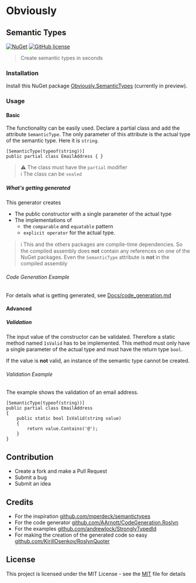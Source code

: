 # Obviously

## Semantic Types

[![NuGet](https://img.shields.io/nuget/v/Obviously.SemanticTypes.svg?color=blue&style=flat-square)](https://www.nuget.org/packages/Obviously.SemanticTypes/) [![GitHub license](https://img.shields.io/github/license/manne/obviously?color=blue&style=flat-square)](https://github.com/manne/obviously/blob/master/LICENSE)

> Create semantic types in seconds

### Installation

Install this NuGet package [Obviously.SemanticTypes](https://www.nuget.org/packages/Obviously.SemanticTypes) (currently in preview).

</details>

### Usage

#### Basic

The functionality can be easily used.
Declare a partial class and add the attribute `SemanticType`.
The only parameter of this attribute is the actual type of the semantic type. Here it is `string`.

```CSharp
[SemanticType(typeof(string))]
public partial class EmailAddress { }
```

> ⚠ The class must have the `partial` modifier  
> ℹ The class can be `sealed`

##### What's getting generated

This generator creates

* The public constructor with a single parameter of the actual type
* The implementations of
  * the `comparable` and  `equatable` pattern
  * `explicit operator` for the actual type.

> ℹ This and the others packages are compile-time dependencies. So the compiled assembly does __not__ contain any references on one of the NuGet packages. Even the `SemanticType` attribute is __not__ in the compiled assembly

###### Code Generation Example

For details what is getting generated, see [Docs/code_generation.md](Docs/code_generation.md)

#### Advanced

##### Validation

The input value of the constructor can be validated.
Therefore a static method named `IsValid` has to be implemented.
This method must only have a single parameter of the actual type and must have the return type `bool`.

If the value is __not__ valid, an instance of the semantic type cannot be created.

###### Validation Example

The example shows the validation of an email address.

```CSharp
[SemanticType(typeof(string))]
public partial class EmailAddress
{
    public static bool IsValid(string value)
    {
        return value.Contains('@');
    }
}
```

## Contribution

* Create a fork and make a Pull Request
* Submit a bug
* Submit an idea

## Credits

* For the inspiration [github.com/mperdeck/semantictypes](https://github.com/mperdeck/semantictypes)
* For the code generator [github.com/AArnott/CodeGeneration.Roslyn](https://github.com/AArnott/CodeGeneration.Roslyn)
* For the examples [github.com/andrewlock/StronglyTypedId](https://github.com/andrewlock/StronglyTypedId)
* For making the creation of the generated code so easy [github.com/KirillOsenkov/RoslynQuoter](https://github.com/KirillOsenkov/RoslynQuoter)

## License

This project is licensed under the MIT License - see the [MIT](License) file for details
